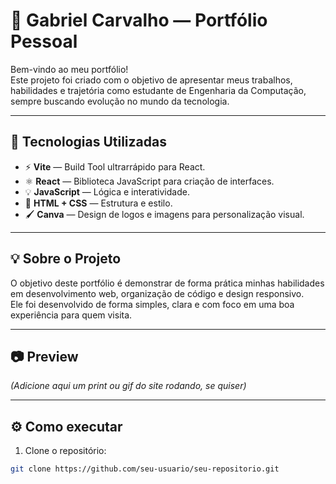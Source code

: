 # 💼 Gabriel Carvalho — Portfólio Pessoal

Bem-vindo ao meu portfólio!  
Este projeto foi criado com o objetivo de apresentar meus trabalhos, habilidades e trajetória como estudante de Engenharia da Computação, sempre buscando evolução no mundo da tecnologia.

---

## 🚀 Tecnologias Utilizadas

- ⚡ **Vite** — Build Tool ultrarrápido para React.
- ⚛️ **React** — Biblioteca JavaScript para criação de interfaces.
- 💡 **JavaScript** — Lógica e interatividade.
- 🎨 **HTML + CSS** — Estrutura e estilo.
- 🖌️ **Canva** — Design de logos e imagens para personalização visual.

---

## 💡 Sobre o Projeto

O objetivo deste portfólio é demonstrar de forma prática minhas habilidades em desenvolvimento web, organização de código e design responsivo.  
Ele foi desenvolvido de forma simples, clara e com foco em uma boa experiência para quem visita.

---

## 📷 Preview

*(Adicione aqui um print ou gif do site rodando, se quiser)*

---

## ⚙️ Como executar

1. Clone o repositório:
```bash
git clone https://github.com/seu-usuario/seu-repositorio.git
